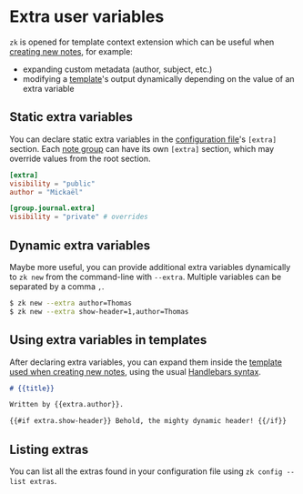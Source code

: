 # Extra user variables

`zk` is opened for template context extension which can be useful when
[creating new notes](../notes/note-creation.md), for example:

- expanding custom metadata (author, subject, etc.)
- modifying a [template](../notes/template.md)'s output dynamically depending on
  the value of an extra variable

## Static extra variables

You can declare static extra variables in the [configuration file](config.md)'s
`[extra]` section. Each [note group](config-group.md) can have its own `[extra]`
section, which may override values from the root section.

```toml
[extra]
visibility = "public"
author = "Mickaël"

[group.journal.extra]
visibility = "private" # overrides
```

## Dynamic extra variables

Maybe more useful, you can provide additional extra variables dynamically to
`zk new` from the command-line with `--extra`. Multiple variables can be
separated by a comma `,`.

```sh
$ zk new --extra author=Thomas
$ zk new --extra show-header=1,author=Thomas
```

## Using extra variables in templates

After declaring extra variables, you can expand them inside the
[template used when creating new notes](../notes/template-creation.md), using
the usual [Handlebars syntax](../notes/template.md).

```markdown
# {{title}}

Written by {{extra.author}}.

{{#if extra.show-header}} Behold, the mighty dynamic header! {{/if}}
```

## Listing extras

You can list all the extras found in your configuration file using
`zk config --list extras`.

